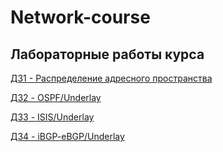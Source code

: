 # Network-course

## Лабораторные работы курса

[ДЗ1 - Распределение адресного пространства](https://github.com/igorvoroshkevich-93/Network-course/tree/main/Lab01_Planning)

[ДЗ2 - OSPF/Underlay](https://github.com/igorvoroshkevich-93/Network-course/tree/main/Lab02_Underlay_OSPF)

[ДЗ3 - ISIS/Underlay](https://github.com/igorvoroshkevich-93/Network-course/tree/main/Lab03_Underlay_ISIS)

[ДЗ4 - iBGP-eBGP/Underlay](https://github.com/igorvoroshkevich-93/Network-course/tree/main/Lab04_Underlay_BGP)
